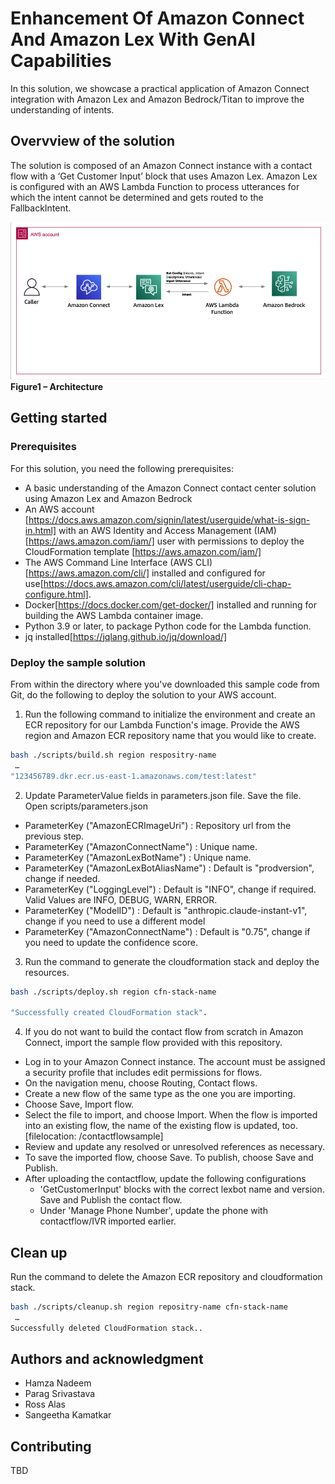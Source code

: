 # Enhancement Of Amazon Connect And Amazon Lex With GenAI Capabilities

In this solution, we showcase a practical application of Amazon Connect integration with Amazon Lex and Amazon Bedrock/Titan to improve the understanding of intents.

## Overvview of the solution
The solution is composed of an Amazon Connect instance with a contact flow with a ‘Get Customer Input’ block that uses Amazon Lex. Amazon Lex is configured with an AWS Lambda Function to process utterances for which the intent cannot be determined and gets routed to the FallbackIntent. 

![Architecture](./Architecture/Architecture.png)
**Figure1 – Architecture**

## Getting started

### Prerequisites

For this solution, you need the following prerequisites:
* A basic understanding of the Amazon Connect contact center solution using Amazon Lex and Amazon Bedrock
* An AWS account [https://docs.aws.amazon.com/signin/latest/userguide/what-is-sign-in.html] with an AWS Identity and Access Management (IAM)[https://aws.amazon.com/iam/] user with permissions to deploy the CloudFormation template [https://aws.amazon.com/iam/]
* The AWS Command Line Interface (AWS CLI)[https://aws.amazon.com/cli/] installed and configured for use[https://docs.aws.amazon.com/cli/latest/userguide/cli-chap-configure.html].
* Docker[https://docs.docker.com/get-docker/] installed and running for building the AWS Lambda container image.
* Python 3.9 or later, to package Python code for the Lambda function.
* jq installed[https://jqlang.github.io/jq/download/]

### Deploy the sample solution

From within the directory where you've downloaded this sample code from Git, do the following to deploy the solution to your AWS account.

1. Run the following command to initialize the environment and create an ECR repository for our Lambda Function's image. Provide the AWS region and Amazon ECR repository name that you would like to create.

```bash
bash ./scripts/build.sh region respositry-name
 …
"123456789.dkr.ecr.us-east-1.amazonaws.com/test:latest"
```

2. Update ParameterValue fields in parameters.json file. Save the file.
  Open scripts/parameters.json
  * ParameterKey ("AmazonECRImageUri")     : Repository url from the previous step.
  * ParameterKey ("AmazonConnectName")     : Unique name.
  * ParameterKey ("AmazonLexBotName")      : Unique name.
  * ParameterKey ("AmazonLexBotAliasName") : Default is "prodversion", change if needed.
  * ParameterKey ("LoggingLevel")          : Default is "INFO", change if required. Valid Values are INFO, DEBUG, WARN, ERROR.
  * ParameterKey ("ModelID")               : Default is "anthropic.claude-instant-v1", change if you need to use a different model
  * ParameterKey ("AmazonConnectName")     : Default is "0.75", change if you need to update the confidence score.


3. Run the command to generate the cloudformation stack and deploy the resources.

```bash
bash ./scripts/deploy.sh region cfn-stack-name

"Successfully created CloudFormation stack".
```

4. If you do not want to build the contact flow from scratch in Amazon Connect, import the sample flow provided with this repository.

  * Log in to your Amazon Connect instance. The account must be assigned a security profile that includes edit permissions for flows.
  * On the navigation menu, choose Routing, Contact flows.
  * Create a new flow of the same type as the one you are importing.
  * Choose Save, Import flow.
  * Select the file to import, and choose Import. When the flow is imported into an existing flow, the name of the existing flow is updated, too. [filelocation: /contactflowsample]
  * Review and update any resolved or unresolved references as necessary.
  * To save the imported flow, choose Save. To publish, choose Save and Publish.
  * After uploading the contactflow, update the following configurations
     - 'GetCustomerInput' blocks with the correct lexbot name and version. Save and Publish the contact flow.
     - Under 'Manage Phone Number', update the phone with contactflow/IVR imported earlier.

## Clean up
Run the command to delete the Amazon ECR repository and cloudformation stack.
```bash
bash ./scripts/cleanup.sh region repositry-name cfn-stack-name
 …
Successfully deleted CloudFormation stack..
```

## Authors and acknowledgment
* Hamza Nadeem
* Parag Srivastava
* Ross Alas
* Sangeetha Kamatkar

## Contributing
TBD


